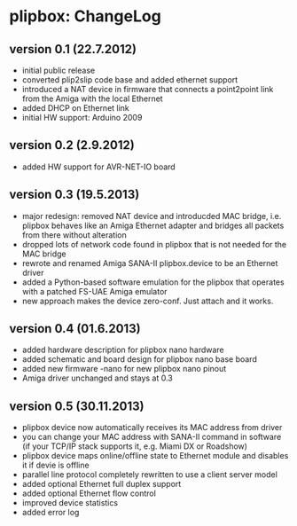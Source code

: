 plipbox: ChangeLog
==================

version 0.1 (22.7.2012)
-----------------------

- initial public release
- converted plip2slip code base and added ethernet support
- introduced a NAT device in firmware that connects a point2point link from
  the Amiga with the local Ethernet
- added DHCP on Ethernet link
- initial HW support: Arduino 2009

version 0.2 (2.9.2012)
----------------------

- added HW support for AVR-NET-IO board

version 0.3 (19.5.2013)
-----------------------

- major redesign: removed NAT device and introducded MAC bridge, i.e.
  plipbox behaves like an Amiga Ethernet adapter and bridges all packets
  from there without alteration
- dropped lots of network code found in plipbox that is not needed for the
  MAC bridge
- rewrote and renamed Amiga SANA-II plipbox.device to be an Ethernet driver
- added a Python-based software emulation for the plipbox that operates with
  a patched FS-UAE Amiga emulator
- new approach makes the device zero-conf. Just attach and it works.

version 0.4 (01.6.2013)
-----------------------

- added hardware description for plipbox nano hardware
- added schematic and board design for plipbox nano base board
- added new firmware -nano for new plipbox nano pinout
- Amiga driver unchanged and stays at 0.3

version 0.5 (30.11.2013)
------------------------

- plipbox device now automatically receives its MAC address from driver
- you can change your MAC address with SANA-II command in software
  (if your TCP/IP stack supports it, e.g. Miami DX or Roadshow)
- plipbox device maps online/offline state to Ethernet module and
  disables it if devie is offline
- parallel line protocol completely rewritten to use a client server model
- added optional Ethernet full duplex support
- added optional Ethernet flow control
- improved device statistics
- added error log

